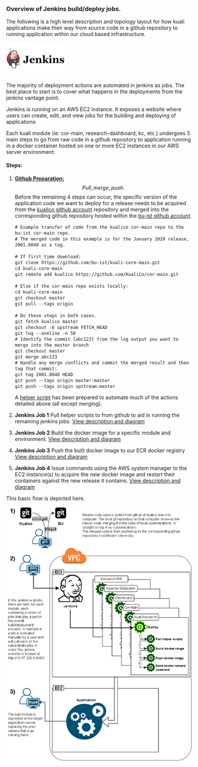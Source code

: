 ### Overview of Jenkins build/deploy jobs.

The following is a high level description and topology layout for how kuali applications make their way from source code in a github repository to running application within our cloud based infrastructure.

#### <img src="images\jenkins1-halfsize.png" alt="jenkins1"/>

The majority of deployment actions are automated in jenkins as jobs. The best place to start is to cover what happens in the deployments from the jenkins vantage point.

Jenkins is running on an AWS EC2 instance. It exposes a website where users can create, edit, and view jobs for the building and deploying of applications

Each kuali module (ie: cor-main, research-dashboard, kc, etc.) undergoes 5 main steps to go from raw code in a github repository to application running in a docker container hosted on one or more EC2 instances in our AWS server environment:

#### Steps:

1. <u>**Github Preparation:**</u>
   $$
   Pull, merge, push.
   $$
   Before the remaining 4 steps can occur, the specific version of the application code we want to deploy for a release needs to be acquired from the [kualico github account](https://github.com/kualico/) repository and merged into the corresponding github repository hosted within the [bu-ist github account](https://github.com/bu-ist?q=&type=&language=).

   ```
   # Example transfer of code from the kualico cor-main repo to the bu-ist cor-main repo.
   # The merged code in this example is for the January 2020 release, 2001.0040 as a tag.
   
   # If first time download:
   git clone https://github.com/bu-ist/kuali-core-main.git
   cd kuali-core-main
   git remote add kualico https://github.com/KualiCo/cor-main.git
   
   # Else if the cor-main repo exists locally:
   cd kuali-core-main
   git checkout master
   git pull --tags origin 
   
   # Do these steps in both cases.
   git fetch kualico master
   git checkout -b upstream FETCH_HEAD
   git log --oneline -n 50
   # Identify the commit [abc123] from the log output you want to merge into the master branch
   git checkout master
   git merge abc123
   # Handle any merge conflicts and commit the merged result and then tag that commit:
   git tag 2001.0040 HEAD
   git push --tags origin master:master
   git push --tags origin upstream:master
   ```

   

   A [helper script](ReleasePrepHelperScript.md) has been prepared to automate much of the actions detailed above (all except merging). 
   
      
   
2. **Jenkins Job 1**
   Pull helper scripts to from github to aid in running the remaining jenkins jobs.
   [View description and diagram](Jenkins1.md) 
       

3. **Jenkins Job 2**
   Build the docker image for a specific module and environment.
   [View description and diagram](Jenkins2.md)
       

4. **Jenkins Job 3**
   Push the built docker image to our ECR docker registry
   [View description and diagram](Jenkins3.md)
       

5. **Jenkins Job 4**
   Issue commands using the AWS system manager to the EC2 instance(s) to acquire the new docker image and restart their containers against the new release it contains.
   [View description and diagram](Jenkins4.md)




This basic flow is depicted here.

<img src="images\deployment1.png" alt="deployment1"/>


